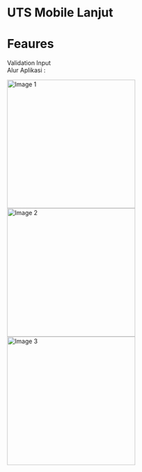 # UTS Mobile Lanjut
# Feaures
Validation Input<br>
Alur Aplikasi : <br>
<p align="left">
  <img src="https://github.com/user-attachments/assets/2eaab105-7cff-437b-a5b1-3f2e66ab30b2" alt="Image 1" width="300"/>
  <img src="https://github.com/user-attachments/assets/051dcc7c-444f-45ae-bd29-4567ec548ea7" alt="Image 2" width="300"/>
  <img src="https://github.com/user-attachments/assets/e09be213-f177-43eb-ad61-4713cd506e82" alt="Image 3" width="300"/>
</p>
